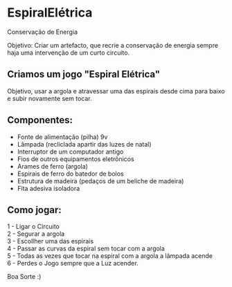 # EspiralElétrica
Conservação de Energia

Objetivo:
Criar um artefacto, que recrie a conservação de energia sempre haja uma intervenção de um curto circuito.

## Criamos um jogo "Espiral Elétrica"

Objetivo, usar a argola e atravessar uma das espirais desde cima para baixo e subir novamente sem tocar.  


## Componentes:
- Fonte de alimentação (pilha) 9v  
- Lâmpada (recliclada apartir das luzes de natal)  
- Interruptor de um computador antigo  
- Fios de outros equipamentos eletrônicos  
- Arames de ferro (argola)  
- Espirais de ferro do batedor de bolos  
- Estrutura de madeira (pedaços de um beliche de madeira)  
- Fita adesiva isoladora  

## Como jogar:

1 - Ligar o Circuito  
2 - Segurar a argola  
3 - Escollher uma das espirais  
4 - Passar as curvas da espiral sem tocar com a argola  
5 - Todas as vezes que tocar na espiral com a argola a lâmpada acende  
6 - Perdes o Jogo sempre que a Luz acender.

Boa Sorte :) 
